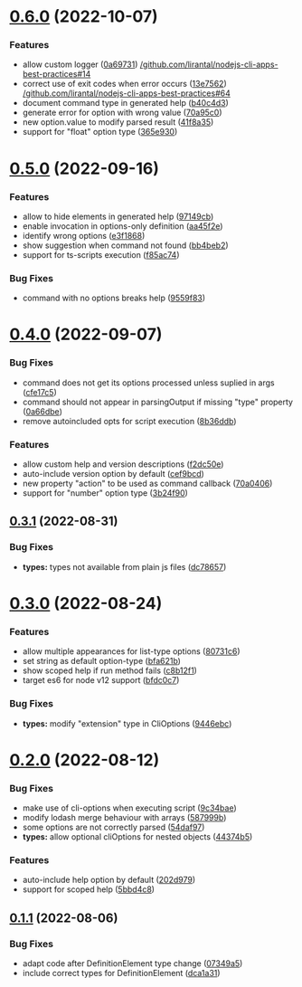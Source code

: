 # [0.6.0](https://github.com/carloscortonc/cli-er/compare/v0.5.0...v0.6.0) (2022-10-07)


### Features

* allow custom logger ([0a69731](https://github.com/carloscortonc/cli-er/commit/0a69731873d1b279065001fa0aa98dab1335f099)) [/github.com/lirantal/nodejs-cli-apps-best-practices#14](https://github.com//github.com/lirantal/nodejs-cli-apps-best-practices/issues/14)
* correct use of exit codes when error occurs ([13e7562](https://github.com/carloscortonc/cli-er/commit/13e7562f2272c3670828a6d9523549116b421c66)) [/github.com/lirantal/nodejs-cli-apps-best-practices#64](https://github.com//github.com/lirantal/nodejs-cli-apps-best-practices/issues/64)
* document command type in generated help ([b40c4d3](https://github.com/carloscortonc/cli-er/commit/b40c4d338dd8b0bfcadf3b8e47f47ad97578515e))
* generate error for option with wrong value ([70a95c0](https://github.com/carloscortonc/cli-er/commit/70a95c01615422fc867c07a0d8d847f521cf7efd))
* new option.value to modify parsed result ([41f8a35](https://github.com/carloscortonc/cli-er/commit/41f8a35c89d5ea4f6b7814607d7abbbf2b5c82d6))
* support for "float" option type ([365e930](https://github.com/carloscortonc/cli-er/commit/365e930566a93368ca991e5d8811c4ede065863c))

# [0.5.0](https://github.com/carloscortonc/cli-er/compare/v0.4.0...v0.5.0) (2022-09-16)


### Features

* allow to hide elements in generated help ([97149cb](https://github.com/carloscortonc/cli-er/commit/97149cb72132d22184d12126f513c63cfdf3c363))
* enable invocation in options-only definition ([aa45f2e](https://github.com/carloscortonc/cli-er/commit/aa45f2ec1dd51cbf8fb5146501df83b2bab09973))
* identify wrong options ([e3f1868](https://github.com/carloscortonc/cli-er/commit/e3f1868f4c9a6c24c200c1de5873493b48fd8a94))
* show suggestion when command not found ([bb4beb2](https://github.com/carloscortonc/cli-er/commit/bb4beb262f2ebd9cf85e7b3e6ba91f5ebecc1864))
* support for ts-scripts execution ([f85ac74](https://github.com/carloscortonc/cli-er/commit/f85ac74a227da3b8f960beb1a791f7e1d9ce7407))


### Bug Fixes

* command with no options breaks help ([9559f83](https://github.com/carloscortonc/cli-er/commit/9559f83c37ac012cb4b69e23094a7e617e00fcf0))

# [0.4.0](https://github.com/carloscortonc/cli-er/compare/v0.3.1...v0.4.0) (2022-09-07)


### Bug Fixes

* command does not get its options processed unless suplied in args ([cfe17c5](https://github.com/carloscortonc/cli-er/commit/cfe17c58cca6506d85db704703522b2c6a1005e0))
* command should not appear in parsingOutput if missing "type" property ([0a66dbe](https://github.com/carloscortonc/cli-er/commit/0a66dbee27d242ce8db2850ab391483d9855f1ea))
* remove autoincluded opts for script execution ([8b36ddb](https://github.com/carloscortonc/cli-er/commit/8b36ddb22514312fdcb0c05c991c916fe50709f8))


### Features

* allow custom help and version descriptions ([f2dc50e](https://github.com/carloscortonc/cli-er/commit/f2dc50ecbf705a6d15d839d002880d5635c98a1a))
* auto-include version option by default ([cef9bcd](https://github.com/carloscortonc/cli-er/commit/cef9bcd32ec191602d4331f8e54adc214bd2f043))
* new property "action" to be used as command callback ([70a0406](https://github.com/carloscortonc/cli-er/commit/70a040691eda6c5dba1f35d3441f0583fe757117))
* support for "number" option type ([3b24f90](https://github.com/carloscortonc/cli-er/commit/3b24f90fc1549aa9ff1b5411531111d2b93eadab))

## [0.3.1](https://github.com/carloscortonc/cli-er/compare/v0.3.0...v0.3.1) (2022-08-31)


### Bug Fixes

* **types:** types not available from plain js files ([dc78657](https://github.com/carloscortonc/cli-er/commit/dc78657b1a20010cb7bdee9cc216be0ee48c64a0))

# [0.3.0](https://github.com/carloscortonc/cli-er/compare/v0.2.0...v0.3.0) (2022-08-24)


### Features

* allow multiple appearances for list-type options ([80731c6](https://github.com/carloscortonc/cli-er/commit/80731c674290d50e0d6fb4e48a24ec83847946d0))
* set string as default option-type ([bfa621b](https://github.com/carloscortonc/cli-er/commit/bfa621bcff46a88dbe49fb7009a9a42faeedd823))
* show scoped help if run method fails ([c8b12f1](https://github.com/carloscortonc/cli-er/commit/c8b12f1817e51e09f233191432ac8da464a523e1))
* target es6 for node v12 support ([bfdc0c7](https://github.com/carloscortonc/cli-er/commit/bfdc0c7c19d75726203f15b9384570fa485ca998))


### Bug Fixes

* **types:** modify "extension" type in CliOptions ([9446ebc](https://github.com/carloscortonc/cli-er/commit/9446ebc4e7a4e00ff7e24a8491441935641066c8))

# [0.2.0](https://github.com/carloscortonc/cli-er/compare/v0.1.1...v0.2.0) (2022-08-12)


### Bug Fixes

* make use of cli-options when executing script ([9c34bae](https://github.com/carloscortonc/cli-er/commit/9c34bae4f574674b81cf14194f289c7ee0ac72b4))
* modify lodash merge behaviour with arrays ([587999b](https://github.com/carloscortonc/cli-er/commit/587999b82b40ca6ac0afca2219c448679dca8c31))
* some options are not correctly parsed ([54daf97](https://github.com/carloscortonc/cli-er/commit/54daf975e9f17a6aa0bad1fa478a6546d12e5323))
* **types:** allow optional cliOptions for nested objects ([44374b5](https://github.com/carloscortonc/cli-er/commit/44374b5e5b316e9a7a669fbb0526a29b55a8bb83))


### Features

* auto-include help option by default ([202d979](https://github.com/carloscortonc/cli-er/commit/202d979c925c67ab78b0c400559aa32493290716))
* support for scoped help ([5bbd4c8](https://github.com/carloscortonc/cli-er/commit/5bbd4c842cf662bce925725074de2ba140531a07))

## [0.1.1](https://github.com/carloscortonc/cli-er/compare/v0.1.0...v0.1.1) (2022-08-06)


### Bug Fixes

* adapt code after DefinitionElement type change ([07349a5](https://github.com/carloscortonc/cli-er/commit/07349a555216f50b776d98145a2ccdd77a176521))
* include correct types for DefinitionElement ([dca1a31](https://github.com/carloscortonc/cli-er/commit/dca1a315c872650683f0ffc3e5c7bc102bfc7f09))

